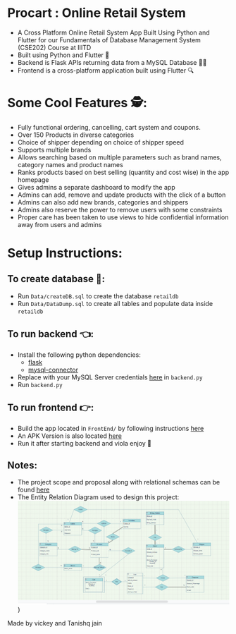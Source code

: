 # Procart : Online Retail System
- A Cross Platform Online Retail System App Built Using Python and Flutter for our Fundamentals of Database Management System (CSE202) Course at IIITD
- Built using Python and Flutter 🎉
- Backend is Flask APIs returning data from a MySQL Database 🧑‍💻
- Frontend is a cross-platform application built using Flutter 🔍

# Some Cool Features 🕵️:
- Fully functional ordering, cancelling, cart system and coupons.
- Over 150 Products in diverse categories
- Choice of shipper depending on choice of shipper speed
- Supports multiple brands
- Allows searching based on multiple parameters such as brand names, category names and product names
- Ranks products based on best selling (quantity and cost wise) in the app homepage
- Gives admins a separate dashboard to modify the app
- Admins can add, remove and update products with the click of a button
- Admins can also add new brands, categories and shippers
- Admins also reserve the power to remove users with some constraints
- Proper care has been taken to use views to hide confidential information away from users and admins 

# Setup Instructions:

## To create database 📅:
- Run `Data/createDB.sql` to create the database `retaildb`
- Run `Data/DataDump.sql` to create all tables and populate data inside `retaildb`

## To run backend 👈:
- Install the following python dependencies:
  - [flask](https://flask.palletsprojects.com/en/2.1.x/)
  - [mysql-connector](https://github.com/mysql/mysql-connector-python)
- Replace with your MySQL Server credentials [here](https://github.com/aflah02/DBMS_Project/blob/b0e70229fc58b750a9858b558403c4ee734182d5/APIs/backend.py#L7) in `backend.py`
- Run `backend.py`

## To run frontend 👉:
- Build the app located in `FrontEnd/` by following instructions [here](https://www.geeksforgeeks.org/how-to-install-flutter-on-visual-studio-code/)
- An APK Version is also located [here](https://github.com/aflah02/DBMS_Project/blob/main/DBMS.apk)
- Run it after starting backend and viola enjoy 🎇

## Notes:
 - The project scope and proposal along with relational schemas can be found [here](https://github.com/aflah02/DBMS_Project/blob/main/Final%20Project%20proposal.pdf)
 - The Entity Relation Diagram used to design this project:
   ![ERD](https://github.com/Vickey21299/DBMS/blob/master/Diagrams/ERD.png))
  
Made by vickey and Tanishq jain
